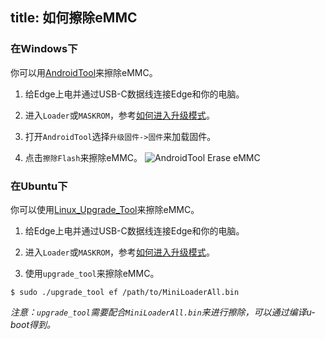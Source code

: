 title: 如何擦除eMMC
---

### 在Windows下
你可以用[AndroidTool](https://dl.OS-Q.com/Tools/AndroidTool_Release_zh_v2.58.zip)来擦除eMMC。


1. 给Edge上电并通过USB-C数据线连接Edge和你的电脑。

2. 进入`Loader`或`MASKROM`，参考[如何进入升级模式](/zh-cn/edge/HowtoBootIntoUpgradeMode.html)。

3. 打开`AndroidTool`选择`升级固件->固件`来加载固件。

4. 点击`擦除Flash`来擦除eMMC。
![AndroidTool Erase eMMC](/images/edge/AndroidTool_erase_zh.png)

### 在Ubuntu下
你可以使用[Linux_Upgrade_Tool](https://dl.OS-Q.com/Tools/Linux_Upgrade_Tool_v1.34.zip)来擦除eMMC。

1. 给Edge上电并通过USB-C数据线连接Edge和你的电脑。

2. 进入`Loader`或`MASKROM`，参考[如何进入升级模式](/zh-cn/edge/HowtoBootIntoUpgradeMode.html)。

3. 使用`upgrade_tool`来擦除eMMC。
```
$ sudo ./upgrade_tool ef /path/to/MiniLoaderAll.bin
```
*注意：`upgrade_tool`需要配合`MiniLoaderAll.bin`来进行擦除，可以通过编译u-boot得到。*

